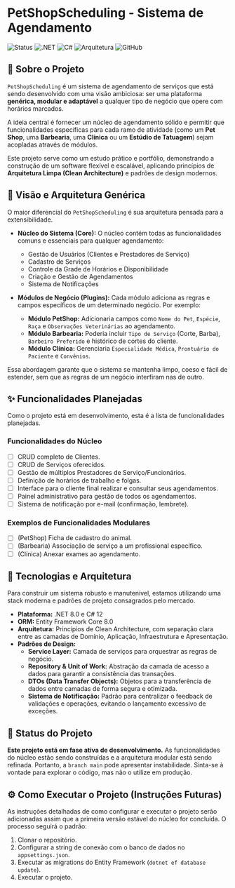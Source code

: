 # PetShopScheduling - Sistema de Agendamento

![Status](https://img.shields.io/badge/status-em%20desenvolvimento-yellow) ![.NET](https://img.shields.io/badge/.NET-8.0-blueviolet) ![C#](https://img.shields.io/badge/C%23-12-blue) ![Arquitetura](https://img.shields.io/badge/Arquitetura-Limpa-brightgreen) ![GitHub](https://img.shields.io/github/license/ArthurBomfimDev/PetShopScheduling)

## 📖 Sobre o Projeto

`PetShopScheduling` é um sistema de agendamento de serviços que está sendo desenvolvido com uma visão ambiciosa: ser uma plataforma **genérica, modular e adaptável** a qualquer tipo de negócio que opere com horários marcados.

A ideia central é fornecer um núcleo de agendamento sólido e permitir que funcionalidades específicas para cada ramo de atividade (como um **Pet Shop**, uma **Barbearia**, uma **Clínica** ou um **Estúdio de Tatuagem**) sejam acopladas através de módulos.

Este projeto serve como um estudo prático e portfólio, demonstrando a construção de um software flexível e escalável, aplicando princípios de **Arquitetura Limpa (Clean Architecture)** e padrões de design modernos.

## 🔭 Visão e Arquitetura Genérica

O maior diferencial do `PetShopScheduling` é sua arquitetura pensada para a extensibilidade.

* **Núcleo do Sistema (Core):** O núcleo contém todas as funcionalidades comuns e essenciais para qualquer agendamento:
    * Gestão de Usuários (Clientes e Prestadores de Serviço)
    * Cadastro de Serviços
    * Controle da Grade de Horários e Disponibilidade
    * Criação e Gestão de Agendamentos
    * Sistema de Notificações

* **Módulos de Negócio (Plugins):** Cada módulo adiciona as regras e campos específicos de um determinado negócio. Por exemplo:
    * **Módulo PetShop:** Adicionaria campos como `Nome do Pet`, `Espécie`, `Raça` e `Observações Veterinárias` ao agendamento.
    * **Módulo Barbearia:** Poderia incluir `Tipo de Serviço` (Corte, Barba), `Barbeiro Preferido` e histórico de cortes do cliente.
    * **Módulo Clínica:** Gerenciaria `Especialidade Médica`, `Prontuário do Paciente` e `Convênios`.

Essa abordagem garante que o sistema se mantenha limpo, coeso e fácil de estender, sem que as regras de um negócio interfiram nas de outro.

## ✨ Funcionalidades Planejadas

Como o projeto está em desenvolvimento, esta é a lista de funcionalidades planejadas.

### Funcionalidades do Núcleo
- [ ] CRUD completo de Clientes.
- [ ] CRUD de Serviços oferecidos.
- [ ] Gestão de múltiplos Prestadores de Serviço/Funcionários.
- [ ] Definição de horários de trabalho e folgas.
- [ ] Interface para o cliente final realizar e consultar seus agendamentos.
- [ ] Painel administrativo para gestão de todos os agendamentos.
- [ ] Sistema de notificação por e-mail (confirmação, lembrete).

### Exemplos de Funcionalidades Modulares
- [ ] (PetShop) Ficha de cadastro do animal.
- [ ] (Barbearia) Associação de serviço a um profissional específico.
- [ ] (Clínica) Anexar exames ao agendamento.

## 🚀 Tecnologias e Arquitetura

Para construir um sistema robusto e manutenível, estamos utilizando uma stack moderna e padrões de projeto consagrados pelo mercado.

* **Plataforma:** .NET 8.0 e C# 12
* **ORM:** Entity Framework Core 8.0
* **Arquitetura:** Princípios de Clean Architecture, com separação clara entre as camadas de Domínio, Aplicação, Infraestrutura e Apresentação.
* **Padrões de Design:**
    * **Service Layer:** Camada de serviços para orquestrar as regras de negócio.
    * **Repository & Unit of Work:** Abstração da camada de acesso a dados para garantir a consistência das transações.
    * **DTOs (Data Transfer Objects):** Objetos para a transferência de dados entre camadas de forma segura e otimizada.
    * **Sistema de Notificação:** Padrão para centralizar o feedback de validações e operações, evitando o lançamento excessivo de exceções.

## 🚧 Status do Projeto

**Este projeto está em fase ativa de desenvolvimento.** As funcionalidades do núcleo estão sendo construídas e a arquitetura modular está sendo refinada. Portanto, a `branch main` pode apresentar instabilidade. Sinta-se à vontade para explorar o código, mas não o utilize em produção.

## ⚙️ Como Executar o Projeto (Instruções Futuras)

As instruções detalhadas de como configurar e executar o projeto serão adicionadas assim que a primeira versão estável do núcleo for concluída. O processo seguirá o padrão:

1.  Clonar o repositório.
2.  Configurar a string de conexão com o banco de dados no `appsettings.json`.
3.  Executar as migrations do Entity Framework (`dotnet ef database update`).
4.  Executar o projeto.
